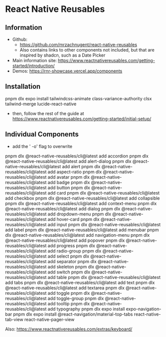 # React Native Reusables

## Information

- Github:
  - <https://github.com/mrzachnugent/react-native-reusables>
  - Also contains links to other components not included, but that are inspired by shadcn, such as a Date Picker
- Main information site: <https://www.reactnativereusables.com/getting-started/introduction/>
- Demos: <https://rnr-showcase.vercel.app/components>

## Installation

pnpm dlx expo install tailwindcss-animate class-variance-authority clsx tailwind-merge lucide-react-native

- then, follow the rest of the guide at <https://www.reactnativereusables.com/getting-started/initial-setup/>

## Individual Components

- add the ' -o' flag to overwrite

pnpm dlx @react-native-reusables/cli@latest add accordion
pnpm dlx @react-native-reusables/cli@latest add alert-dialog
pnpm dlx @react-native-reusables/cli@latest add alert
pnpm dlx @react-native-reusables/cli@latest add aspect-ratio
pnpm dlx @react-native-reusables/cli@latest add avatar
pnpm dlx @react-native-reusables/cli@latest add badge
pnpm dlx @react-native-reusables/cli@latest add button
pnpm dlx @react-native-reusables/cli@latest add card
pnpm dlx @react-native-reusables/cli@latest add checkbox
pnpm dlx @react-native-reusables/cli@latest add collapsible
pnpm dlx @react-native-reusables/cli@latest add context-menu
pnpm dlx @react-native-reusables/cli@latest add dialog
pnpm dlx @react-native-reusables/cli@latest add dropdown-menu
pnpm dlx @react-native-reusables/cli@latest add hover-card
pnpm dlx @react-native-reusables/cli@latest add input
pnpm dlx @react-native-reusables/cli@latest add label
pnpm dlx @react-native-reusables/cli@latest add menubar
pnpm dlx @react-native-reusables/cli@latest add navigation-menu
pnpm dlx @react-native-reusables/cli@latest add popover
pnpm dlx @react-native-reusables/cli@latest add progress
pnpm dlx @react-native-reusables/cli@latest add radio-group
pnpm dlx @react-native-reusables/cli@latest add select
pnpm dlx @react-native-reusables/cli@latest add separator
pnpm dlx @react-native-reusables/cli@latest add skeleton
pnpm dlx @react-native-reusables/cli@latest add switch
pnpm dlx @react-native-reusables/cli@latest add table
pnpm dlx @react-native-reusables/cli@latest add tabs
pnpm dlx @react-native-reusables/cli@latest add text
pnpm dlx @react-native-reusables/cli@latest add textarea
pnpm dlx @react-native-reusables/cli@latest add toggle
pnpm dlx @react-native-reusables/cli@latest add toggle-group
pnpm dlx @react-native-reusables/cli@latest add tooltip
pnpm dlx @react-native-reusables/cli@latest add typography
pnpm dlx expo install expo-navigation-bar
pnpm dlx expo install @react-navigation/material-top-tabs react-native-tab-view react-native-pager-view

Also: <https://www.reactnativereusables.com/extras/keyboard/>
